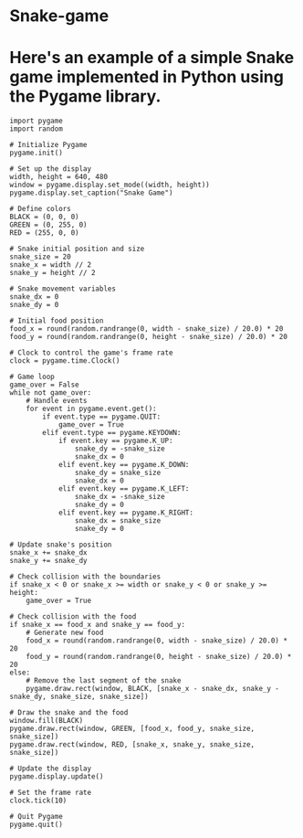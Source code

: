 # Snake-game
# Here's an example of a simple Snake game implemented in Python using the Pygame library.

    import pygame
    import random

    # Initialize Pygame
    pygame.init()

    # Set up the display
    width, height = 640, 480
    window = pygame.display.set_mode((width, height))
    pygame.display.set_caption("Snake Game")

    # Define colors
    BLACK = (0, 0, 0)
    GREEN = (0, 255, 0)
    RED = (255, 0, 0)

    # Snake initial position and size
    snake_size = 20
    snake_x = width // 2
    snake_y = height // 2

    # Snake movement variables
    snake_dx = 0
    snake_dy = 0

    # Initial food position
    food_x = round(random.randrange(0, width - snake_size) / 20.0) * 20
    food_y = round(random.randrange(0, height - snake_size) / 20.0) * 20

    # Clock to control the game's frame rate
    clock = pygame.time.Clock()

    # Game loop
    game_over = False
    while not game_over:
        # Handle events
        for event in pygame.event.get():
            if event.type == pygame.QUIT:
                game_over = True
            elif event.type == pygame.KEYDOWN:
                if event.key == pygame.K_UP:
                    snake_dy = -snake_size
                    snake_dx = 0
                elif event.key == pygame.K_DOWN:
                    snake_dy = snake_size
                    snake_dx = 0
                elif event.key == pygame.K_LEFT:
                    snake_dx = -snake_size
                    snake_dy = 0
                elif event.key == pygame.K_RIGHT:
                    snake_dx = snake_size
                    snake_dy = 0

    # Update snake's position
    snake_x += snake_dx
    snake_y += snake_dy

    # Check collision with the boundaries
    if snake_x < 0 or snake_x >= width or snake_y < 0 or snake_y >= height:
        game_over = True

    # Check collision with the food
    if snake_x == food_x and snake_y == food_y:
        # Generate new food
        food_x = round(random.randrange(0, width - snake_size) / 20.0) * 20
        food_y = round(random.randrange(0, height - snake_size) / 20.0) * 20
    else:
        # Remove the last segment of the snake
        pygame.draw.rect(window, BLACK, [snake_x - snake_dx, snake_y - snake_dy, snake_size, snake_size])

    # Draw the snake and the food
    window.fill(BLACK)
    pygame.draw.rect(window, GREEN, [food_x, food_y, snake_size, snake_size])
    pygame.draw.rect(window, RED, [snake_x, snake_y, snake_size, snake_size])

    # Update the display
    pygame.display.update()

    # Set the frame rate
    clock.tick(10)

    # Quit Pygame
    pygame.quit()

